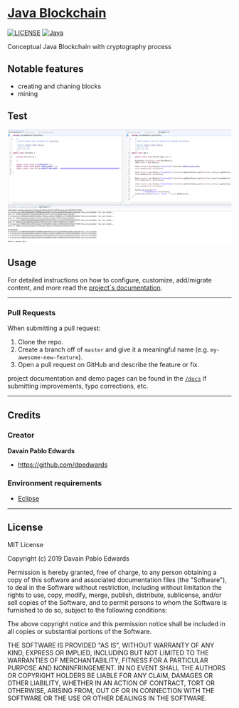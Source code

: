 # [Java Blockchain](https://github.com/dpedwards/java-blockchain)

[![LICENSE](https://img.shields.io/badge/license-MIT-lightgrey.svg)](https://raw.githubusercontent.com/dpedwards/java-blockchain/master/LICENSE)
[![Java](https://img.shields.io/badge/java%20jre-%3E%3D%2010.0.2-brown.svg)]()

Conceptual Java Blockchain with cryptography process 

## Notable features 

- creating and chaning blocks
- mining 

## Test
![](images/simple_java_blockchain_test.png)

## Usage

For detailed instructions on how to configure, customize, add/migrate content, and more read the [project`s documentation](https://github.com/dpedwards/java-blockchain/docs/quick-start-guide/).

---

### Pull Requests

When submitting a pull request:

1. Clone the repo.
2. Create a branch off of `master` and give it a meaningful name (e.g. `my-awesome-new-feature`).
3. Open a pull request on GitHub and describe the feature or fix.

project documentation and demo pages can be found in the [`/docs`](docs) if submitting improvements, typo corrections, etc.

---

## Credits

### Creator

**Davain Pablo Edwards**

- <https://github.com/dpedwards>

### Environment requirements

- [Eclipse](https://www.eclipse.org/downloads/)

---

## License

MIT License

Copyright (c) 2019 Davain Pablo Edwards

Permission is hereby granted, free of charge, to any person obtaining a copy
of this software and associated documentation files (the "Software"), to deal
in the Software without restriction, including without limitation the rights
to use, copy, modify, merge, publish, distribute, sublicense, and/or sell
copies of the Software, and to permit persons to whom the Software is
furnished to do so, subject to the following conditions:

The above copyright notice and this permission notice shall be included in all
copies or substantial portions of the Software.

THE SOFTWARE IS PROVIDED "AS IS", WITHOUT WARRANTY OF ANY KIND, EXPRESS OR
IMPLIED, INCLUDING BUT NOT LIMITED TO THE WARRANTIES OF MERCHANTABILITY,
FITNESS FOR A PARTICULAR PURPOSE AND NONINFRINGEMENT. IN NO EVENT SHALL THE
AUTHORS OR COPYRIGHT HOLDERS BE LIABLE FOR ANY CLAIM, DAMAGES OR OTHER
LIABILITY, WHETHER IN AN ACTION OF CONTRACT, TORT OR OTHERWISE, ARISING FROM,
OUT OF OR IN CONNECTION WITH THE SOFTWARE OR THE USE OR OTHER DEALINGS IN THE
SOFTWARE.
